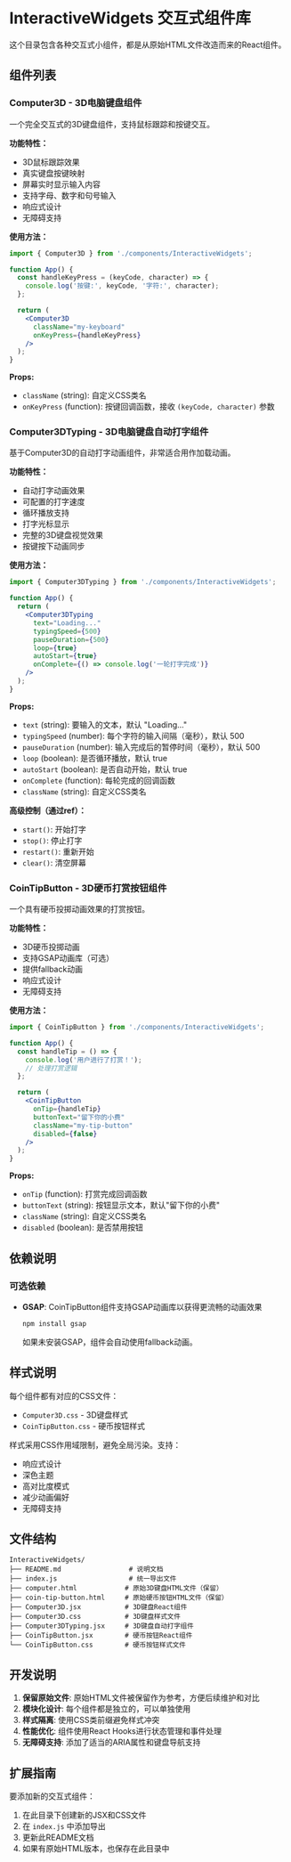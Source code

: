 # InteractiveWidgets 交互式组件库

这个目录包含各种交互式小组件，都是从原始HTML文件改造而来的React组件。

## 组件列表

### Computer3D - 3D电脑键盘组件

一个完全交互式的3D键盘组件，支持鼠标跟踪和按键交互。

**功能特性：**
- 3D鼠标跟踪效果
- 真实键盘按键映射
- 屏幕实时显示输入内容
- 支持字母、数字和句号输入
- 响应式设计
- 无障碍支持

**使用方法：**
```jsx
import { Computer3D } from './components/InteractiveWidgets';

function App() {
  const handleKeyPress = (keyCode, character) => {
    console.log('按键:', keyCode, '字符:', character);
  };

  return (
    <Computer3D 
      className="my-keyboard"
      onKeyPress={handleKeyPress}
    />
  );
}
```

**Props:**
- `className` (string): 自定义CSS类名
- `onKeyPress` (function): 按键回调函数，接收 `(keyCode, character)` 参数

### Computer3DTyping - 3D电脑键盘自动打字组件

基于Computer3D的自动打字动画组件，非常适合用作加载动画。

**功能特性：**
- 自动打字动画效果
- 可配置的打字速度
- 循环播放支持
- 打字光标显示
- 完整的3D键盘视觉效果
- 按键按下动画同步

**使用方法：**
```jsx
import { Computer3DTyping } from './components/InteractiveWidgets';

function App() {
  return (
    <Computer3DTyping 
      text="Loading..."
      typingSpeed={500}
      pauseDuration={500}
      loop={true}
      autoStart={true}
      onComplete={() => console.log('一轮打字完成')}
    />
  );
}
```

**Props:**
- `text` (string): 要输入的文本，默认 "Loading..."
- `typingSpeed` (number): 每个字符的输入间隔（毫秒），默认 500
- `pauseDuration` (number): 输入完成后的暂停时间（毫秒），默认 500
- `loop` (boolean): 是否循环播放，默认 true
- `autoStart` (boolean): 是否自动开始，默认 true
- `onComplete` (function): 每轮完成的回调函数
- `className` (string): 自定义CSS类名

**高级控制（通过ref）：**
- `start()`: 开始打字
- `stop()`: 停止打字
- `restart()`: 重新开始
- `clear()`: 清空屏幕

### CoinTipButton - 3D硬币打赏按钮组件

一个具有硬币投掷动画效果的打赏按钮。

**功能特性：**
- 3D硬币投掷动画
- 支持GSAP动画库（可选）
- 提供fallback动画
- 响应式设计
- 无障碍支持

**使用方法：**
```jsx
import { CoinTipButton } from './components/InteractiveWidgets';

function App() {
  const handleTip = () => {
    console.log('用户进行了打赏！');
    // 处理打赏逻辑
  };

  return (
    <CoinTipButton 
      onTip={handleTip}
      buttonText="留下你的小费"
      className="my-tip-button"
      disabled={false}
    />
  );
}
```

**Props:**
- `onTip` (function): 打赏完成回调函数
- `buttonText` (string): 按钮显示文本，默认"留下你的小费"
- `className` (string): 自定义CSS类名
- `disabled` (boolean): 是否禁用按钮

## 依赖说明

### 可选依赖
- **GSAP**: CoinTipButton组件支持GSAP动画库以获得更流畅的动画效果
  ```bash
  npm install gsap
  ```
  如果未安装GSAP，组件会自动使用fallback动画。

## 样式说明

每个组件都有对应的CSS文件：
- `Computer3D.css` - 3D键盘样式
- `CoinTipButton.css` - 硬币按钮样式

样式采用CSS作用域限制，避免全局污染。支持：
- 响应式设计
- 深色主题
- 高对比度模式
- 减少动画偏好
- 无障碍支持

## 文件结构

```
InteractiveWidgets/
├── README.md                 # 说明文档
├── index.js                  # 统一导出文件
├── computer.html            # 原始3D键盘HTML文件（保留）
├── coin-tip-button.html     # 原始硬币按钮HTML文件（保留）
├── Computer3D.jsx           # 3D键盘React组件
├── Computer3D.css           # 3D键盘样式文件
├── Computer3DTyping.jsx     # 3D键盘自动打字组件
├── CoinTipButton.jsx        # 硬币按钮React组件
└── CoinTipButton.css        # 硬币按钮样式文件
```

## 开发说明

1. **保留原始文件**: 原始HTML文件被保留作为参考，方便后续维护和对比
2. **模块化设计**: 每个组件都是独立的，可以单独使用
3. **样式隔离**: 使用CSS类前缀避免样式冲突
4. **性能优化**: 组件使用React Hooks进行状态管理和事件处理
5. **无障碍支持**: 添加了适当的ARIA属性和键盘导航支持

## 扩展指南

要添加新的交互式组件：

1. 在此目录下创建新的JSX和CSS文件
2. 在 `index.js` 中添加导出
3. 更新此README文档
4. 如果有原始HTML版本，也保存在此目录中